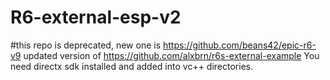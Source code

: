 # R6-external-esp-v2
#this repo is deprecated, new one is https://github.com/beans42/epic-r6-v9
updated version of https://github.com/alxbrn/r6s-external-example     You need directx sdk installed and added into vc++ directories.
